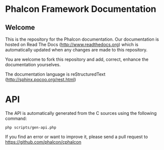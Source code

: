 # Phalcon Framework Documentation

## Welcome

This is the repository for the Phalcon documentation. Our documentation is
hosted on Read The Docs (http://www.readthedocs.org) which is automatically
updated when any changes are made to this repository.

You are welcome to fork this repository and add, correct, enhance the
documentation yourselves.

The documentation language is reStructuredText (http://sphinx.pocoo.org/rest.html)

# API
The API is automatically generated from the C sources using the following command:

    php scripts/gen-api.php

If you find an error or want to improve it, please send a pull request to https://github.com/phalcon/cphalcon
